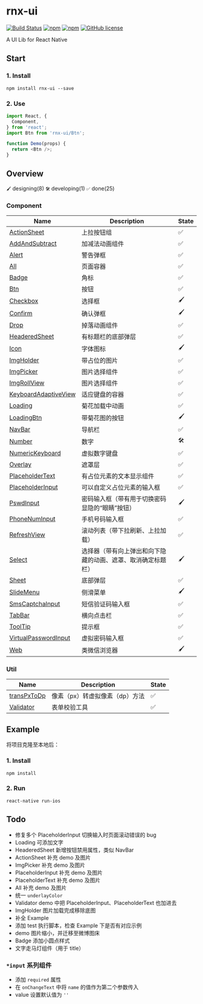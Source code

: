 # rnx-ui

[![Build Status](https://travis-ci.org/rnxteam/rnx-ui.svg?branch=master)](https://travis-ci.org/rnxteam/rnx-ui)
[![npm](https://img.shields.io/npm/v/rnx-ui.svg?maxAge=60)](https://www.npmjs.com/package/rnx-ui)
[![npm](https://img.shields.io/npm/dt/rnx-ui.svg?maxAge=60)](https://www.npmjs.com/package/rnx-ui)
[![GitHub license](https://img.shields.io/badge/license-MIT-blue.svg)](https://raw.githubusercontent.com/rnxteam/rnx-ui/master/LICENSE)

A UI Lib for React Native

## Start

### 1. Install

```
npm install rnx-ui --save
```

### 2. Use

```js
import React, {
  Component,
} from 'react';
import Btn from 'rnx-ui/Btn';

function Demo(props) {
  return <Btn />;
}
```

## Overview

`🖌` designing(8) `🛠` developing(1) `✅` done(25)

### Component

Name       | Description | State
---------- | ----------- | -----
[ActionSheet](https://github.com/rnxteam/rnx-ui/tree/master/ActionSheet)     | 上拉按钮组 | ✅
[AddAndSubtract](https://github.com/rnxteam/rnx-ui/tree/master/AddAndSubtract)      | 加减法动画组件 | ✅
[Alert](https://github.com/rnxteam/rnx-ui/tree/master/Alert)      | 警告弹框 | ✅
[All](https://github.com/rnxteam/rnx-ui/tree/master/All)      | 页面容器 | ✅
[Badge](https://github.com/rnxteam/rnx-ui/tree/master/Badge)      | 角标 | ✅
[Btn](https://github.com/rnxteam/rnx-ui/tree/master/Btn)        | 按钮 | ✅
[Checkbox](https://github.com/rnxteam/rnx-ui/tree/master/Checkbox)  | 选择框 | 🖌
[Confirm](https://github.com/rnxteam/rnx-ui/tree/master/Confirm)  | 确认弹框 | 🖌
[Drop](https://github.com/rnxteam/rnx-ui/tree/master/Drop)        | 掉落动画组件 | ✅
[HeaderedSheet](https://github.com/rnxteam/rnx-ui/tree/master/HeaderedSheet)        | 有标题栏的底部弹层 | ✅
[Icon](https://github.com/rnxteam/rnx-ui/tree/master/Icon)  | 字体图标 | 🖌
[ImgHolder](https://github.com/rnxteam/rnx-ui/tree/master/ImgHolder)  | 带占位的图片 | ✅
[ImgPicker](https://github.com/rnxteam/rnx-ui/tree/master/ImgPicker)  | 图片选择组件 | ✅
[ImgRollView](https://github.com/rnxteam/rnx-ui/tree/master/ImgRollView)  | 图片选择组件 | ✅
[KeyboardAdaptiveView](https://github.com/rnxteam/rnx-ui/tree/master/KeyboardAdaptiveView)        | 适应键盘的容器 | ✅
[Loading](https://github.com/rnxteam/rnx-ui/tree/master/Loading) | 菊花加载中动画 | ✅
[LoadingBtn](https://github.com/rnxteam/rnx-ui/tree/master/LoadingBtn) | 带菊花图的按钮 | 🖌
[NavBar](https://github.com/rnxteam/rnx-ui/tree/master/NavBar)     | 导航栏 | ✅
[Number](https://github.com/rnxteam/rnx-ui/tree/master/Number)     | 数字 | 🛠
[NumericKeyboard](https://github.com/rnxteam/rnx-ui/tree/master/NumericKeyboard)  | 虚拟数字键盘 | ✅
[Overlay](https://github.com/rnxteam/rnx-ui/tree/master/Overlay)     | 遮罩层 | ✅
[PlaceholderText](https://github.com/rnxteam/rnx-ui/tree/master/PlaceholderText)     | 有占位元素的文本显示组件 | ✅
[PlaceholderInput](https://github.com/rnxteam/rnx-ui/tree/master/PlaceholderInput)     | 可以自定义占位元素的输入框 | ✅
[PswdInput](https://github.com/rnxteam/rnx-ui/tree/master/Checkbox)  | 密码输入框（带有用于切换密码显隐的“眼睛”按钮） | 🖌
[PhoneNumInput](https://github.com/rnxteam/rnx-ui/tree/master/PhoneNumInput)     | 手机号码输入框 | ✅
[RefreshView](https://github.com/rnxteam/rnx-ui/tree/master/RefreshView)     | 滚动列表（带下拉刷新、上拉加载） | ✅
[Select](https://github.com/rnxteam/rnx-ui/tree/master/Select)  | 选择器（带有向上弹出和向下隐藏的动画、遮罩、取消确定标题栏） | 🖌
[Sheet](https://github.com/rnxteam/rnx-ui/tree/master/Sheet)     | 底部弹层 | ✅
[SlideMenu](https://github.com/rnxteam/rnx-ui/tree/master/SlideMenu)  | 侧滑菜单 | 🖌
[SmsCaptchaInput](https://github.com/rnxteam/rnx-ui/tree/master/SmsCaptchaInput)        | 短信验证码输入框 | ✅
[TabBar](https://github.com/rnxteam/rnx-ui/tree/master/TabBar)     | 横向点击栏 | ✅
[ToolTip](https://github.com/rnxteam/rnx-ui/tree/master/ToolTip)     | 提示框 | ✅
[VirtualPasswordInput](https://github.com/rnxteam/rnx-ui/tree/master/VirtualPasswordInput)  | 虚拟密码输入框 | ✅
[Web](https://github.com/rnxteam/rnx-ui/tree/master/Web)  | 类微信浏览器 | 🖌

### Util

Name       | Description | State
---------- | ----------- | -----
[transPxToDp](https://github.com/rnxteam/rnx-ui/tree/master/util/transPxToDp)      | 像素（px）转虚拟像素（dp）方法 | ✅
[Validator](https://github.com/rnxteam/rnx-ui/tree/master/util/Validator)      | 表单校验工具 | ✅

## Example

将项目克隆至本地后：

### 1. Install

```
npm install
```

### 2. Run

```
react-native run-ios
```

## Todo

- 修复多个 PlaceholderInput 切换输入时页面滚动错误的 bug
- Loading 可添加文字
- HeaderedSheet 新增按钮禁用属性，类似 NavBar
- ActionSheet 补充 demo 及图片
- ImgPicker 补充 demo 及图片
- PlaceholderInput 补充 demo 及图片
- PlaceholderText 补充 demo 及图片
- All 补充 demo 及图片
- 统一 `underlayColor`
- Validator demo 中把 PlaceholderInput、PlaceholderText 也加进去
- ImgHolder 图片加载完成移除底图
- 补全 Example
- 添加 test 执行脚本，检查 Example 下是否有对应示例
- demo 图片缩小，并迁移至微博图床
- Badge 添加小圆点样式
- 文字走马灯组件（用于 title）

### `*input` 系列组件

- 添加 `required` 属性
- 在 `onChangeText` 中将 `name` 的值作为第二个参数传入
- value 设置默认值为 `''`
